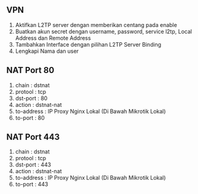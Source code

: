 ## VPN

1.  Aktifkan L2TP server dengan memberikan centang pada enable
2.  Buatkan akun secret dengan username, password, service l2tp, Local Address dan Remote Address
3.  Tambahkan Interface dengan pilihan L2TP Server Binding
4.  Lengkapi Nama dan user

## NAT Port 80

1.  chain : dstnat
2.  protool : tcp 
3.  dst-port : 80
4.  action : dstnat-nat
5.  to-address : IP Proxy Nginx Lokal (Di Bawah Mikrotik Lokal)
6.  to-port : 80

## NAT Port 443

1.  chain : dstnat
2.  protool : tcp
3.  dst-port : 443
4.  action : dstnat-nat
5.  to-address : IP Proxy Nginx Lokal (Di Bawah Mikrotik Lokal)
6.  to-port : 443